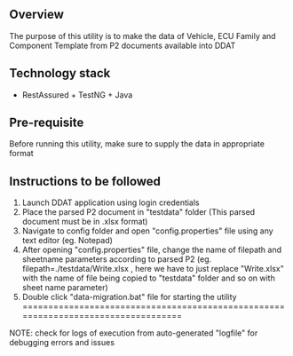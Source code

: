 ## Overview

The purpose of this utility is to make the data of Vehicle, ECU Family and Component Template from P2 documents available into DDAT

## Technology stack

* RestAssured + TestNG + Java

## Pre-requisite

Before running this utility, make sure to supply the data in appropriate format

## Instructions to be followed
1. Launch DDAT application using login credentials
2. Place the parsed P2 document in "testdata" folder (This parsed document must be in .xlsx format)
3. Navigate to config folder and open "config.properties" file using any text editor (eg. Notepad)
4. After opening "config.properties" file, change the name of filepath and sheetname parameters according to parsed P2
	(eg. filepath=./testdata/Write.xlsx , here we have to just replace "Write.xlsx" with the name of file being copied to "testdata" folder and so on with sheet name parameter)
5. Double click "data-migration.bat" file for starting the utility
==================================================================================

NOTE: check for logs of execution from auto-generated "logfile" for debugging errors and issues